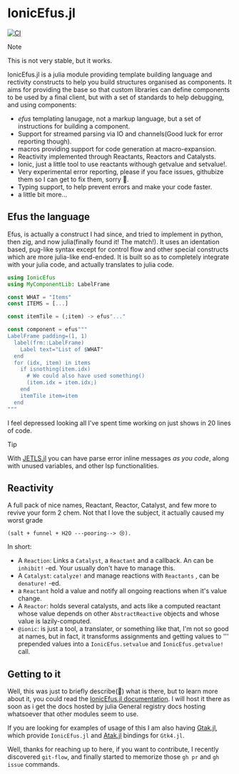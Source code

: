 # IonicEfus.jl

[![CI](https://github.com/ken-morel/IonicEfus.jl/actions/workflows/CI.yml/badge.svg)](https://github.com/ken-morel/IonicEfus.jl/actions/workflows/CI.yml)

> [!NOTE]
> This is not very stable, but it works.

IonicEfus.jl is a julia module providing template building language and
rectivity constructs to help you build structures organised as
components. It aims for providing the base so that custom libraries
can define components to be used by a final client, but
with a set of standards to help debugging, and using
components:

- _efus_ templating lanugage, not a markup language,
  but a set of instructions for building a component.
- Support for streamed parsing via IO and channels(Good luck for
  error reporting though).
- macros providing support for code generation at macro-expansion.
- Reactivity implemented through Reactants, Reactors and Catalysts.
- Ionic, just a little tool to use reactants withough getvalue and
  setvalue!.
- Very experimental error reporting, please if you face issues,
  githubize them so I can get to fix them, sorry 🤧.
- Typing support, to help prevent errors and make your code faster.
- a little bit more...

## Efus the language

Efus, is actually a construct I had since, and tried to implement
in python, then zig, and now julia(finally found it! The match!).
It uses an identation based, pug-like syntax except for control
flow and other special constructs which are more julia-like end-ended.
It is built so as to completely integrate with your julia code, and
actually translates to julia code.

```julia
using IonicEfus
using MyComponentLib: LabelFrame

const WHAT = "Items"
const ITEMS = [...]

const itemTile = (;item) -> efus"..."

const component = efus"""
LabelFrame padding=(1, 1)
  label(frm::LabelFrame)
    Label text="List of $WHAT"
  end
  for (idx, item) in items
    if isnothing(item.idx)
      # We could also have used something()
      (item.idx = item.idx;)
    end
    itemTile item=item
  end
"""
```

I feel depressed looking all I've spent time working on just shows in
20 lines of code.

> [!TIP]
> With [JETLS.jl](https://github.com/aviatesk/JETLS.jl/) you can
> have parse error inline messages _as you code_,
> along with unused variables, and other lsp functionalities.

## Reactivity

A full pack of nice names, Reactant, Reactor, Catalyst, and few more
to revive your form 2 chem. Not that I love the subject, it actually
caused my worst grade

```chem
(salt + funnel + H2O ---pooring--> 😢).
```

In short:

- A `Reaction`: Links a `Catalyst`, a `Reactant` and a callback. An
  can be `inhibit!` -ed. Your usually don't have to manage this.
- A `Catalyst`: `catalyze!` and manage reactions with `Reactants` ,
  can be `denature!` -ed.
- a `Reactant` hold a value and notify all ongoing reactions when
  it's value change.
- A `Reactor`: holds several catalysts, and acts like a computed
  reactant whose value depends on other `AbstractReactive` objects
  and whose value is lazily-computed.
- `@ionic`: is just a tool, a translater, or something like that,
  I'm not so good at names, but in fact, it transforms assignments
  and getting values to ''' prepended values into
  a `IonicEfus.setvalue` and `IonicEfus.getvalue!` call.

## Getting to it

Well, this was just to briefly describe(🤧) what is there, but
to learn more about it, you could read the [IonicEfus.jl documentation](https://ionicefus.engon.rbs.cm).
I will host it there as soon as i get the docs hosted by julia
General registry docs hosting whatsoever that other modules seem to use.

If you are looking for examples of usage of this I am also
having [Gtak.jl](https://github.com/ken-morel/Gtak.jl), which
provide `IonicEfus.jl` and [Atak.jl](https://github.com/ken-morel/Atak.jl)
bindings for `Gtk4.jl`.

Well, thanks for reaching up to here, if you want to contribute,
I recently discovered `git-flow`, and finally started to memorize
those `gh pr` and `gh issue` commands.
